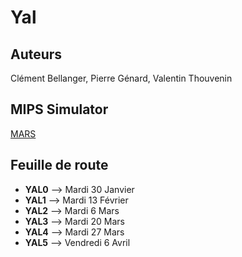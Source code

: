 # Yal

## Auteurs
Clément Bellanger, Pierre Génard, Valentin Thouvenin

## MIPS Simulator
[MARS](http://courses.missouristate.edu/KenVollmar/MARS/download.htm)

## Feuille de route
- **YAL0** --> Mardi 30 Janvier
- **YAL1** --> Mardi 13 Février
- **YAL2** --> Mardi 6 Mars
- **YAL3** --> Mardi 20 Mars
- **YAL4** --> Mardi 27 Mars
- **YAL5** --> Vendredi 6 Avril
